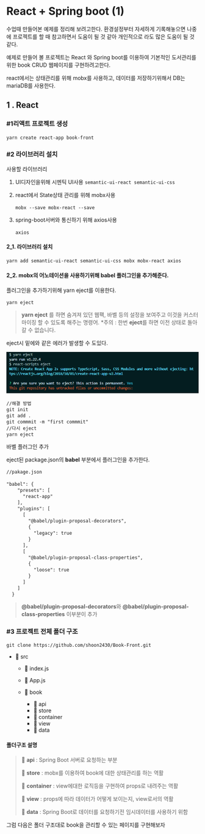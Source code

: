 # React + Spring boot (1)

수업때 만들어본 예제를 정리해 보려고한다. 환경설정부터 자세하게 기록해놓으면 나중에 프로젝트를 할 때 참고하면서 도움이 될 것 같아 개인적으로 라도 많은 도움이 될 것 같다.

예제로 만들어 볼 프로젝트는 React 와 Spring boot를 이용하여 기본적인 도서관리를 위한 book CRUD 웹페이지를 구현하려고한다.

react에서는 상태관리를 위해 mobx를 사용하고, 데이터를 저장하기위해서 DB는 mariaDB를 사용한다.

## 1 . React

### #1리액트 프로젝트 생성

```bash
yarn create react-app book-front
```

### #2 라이브러리 설치

사용할 라이브러리

1. UI디자인을위해 시멘틱 UI사용
   `semantic-ui-react semantic-ui-css`

2. react에서 State상태 관리를 위해 mobx사용

   `mobx --save mobx-react --save`

3. spring-boot서버와 통신하기 위해 axios사용

   `axios`

#### 2_1. 라이브러리 설치

```bash
yarn add semantic-ui-react semantic-ui-css mobx mobx-react axios
```

#### 2_2. mobx의 어노테이션을 사용하기위해 babel 플러그인을 추가해준다.

플러그인을 추가하기위해 yarn eject를 이용한다.

```
yarn eject
```

> **yarn eject** 를 하면 숨겨져 있던 웹팩, 바벨 등의 설정을 보여주고 이것을 커스터마이징 할 수 있도록 해주는 명령어. \*주의 : 한번 **eject**를 하면 이전 상태로 돌아갈 수 없습니다.

eject시 밑에와 같은 에러가 발생할 수 도있다.

![eject_error_1](/images/project/react_spring/part1/eject_error_1.png)

```
//해결 방법
git init
git add .
git commmit -m "first commmit"
//다시 eject
yarn eject
```

바벨 플러그인 추가

eject된 package.json의 **babel** 부분에서 플러그인을 추가한다.

```
//pakage.json

"babel": {
    "presets": [
      "react-app"
    ],
    "plugins": [
      [
        "@babel/plugin-proposal-decorators",
        {
          "legacy": true
        }
      ],
      [
        "@babel/plugin-proposal-class-properties",
        {
          "loose": true
        }
      ]
    ]
  }
```

> **@babel/plugin-proposal-decorators**와 **@babel/plugin-proposal-class-properties** 이부분이 추가

### #3 프로젝트 전체 폴더 구조

```
git clone https://github.com/shoon2430/Book-Front.git
```

- :file_folder: src

  - :page_facing_up: index.js

  - :page_facing_up: App.js

  - :file_folder: book

    - :file_folder: api
    - :file_folder: store
    - :file_folder: container
    - :file_folder: view
    - :file_folder: data​

#### 폴더구조 설명

> :file_folder: **api** : Spring Boot 서버로 요청하는 부분
>
> :file_folder: **store** : mobx를 이용하여 book에 대한 상태관리를 하는 역활
>
> :file_folder: **container** : view에대한 로직등을 구현하여 props로 내려주는 역활
>
> :file_folder: **view** : props에 따라 데이터가 어떻게 보이는지, view로서의 역활
>
> :file_folder: **data** : Spring Boot로 데이터를 요청하기전 임시데이터를 사용하기 위함

그럼 다음은 폴더 구조대로 book을 관리할 수 있는 페이지를 구현해보자
